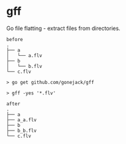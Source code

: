 # gff
Go file flatting - extract files from directories.

```
before
.
├── a
│   └── a.flv
├── b
│   └── b.flv
└── c.flv
```

```
> go get github.com/gonejack/gff

> gff -yes '*.flv'
```



```
after
.
├── a
├── a_a.flv
├── b
├── b_b.flv
└── c.flv
```

